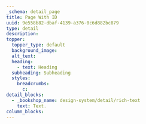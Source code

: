 ```yaml
---
_schema: detail_page
title: Page With ID
uuid: 9e558b82-dbaf-4139-a376-0c6d882bc879
type: detail
description:
topper:
  topper_type: default
  background_image:
  alt_text:
  heading:
    - text: Heading
  subheading: Subheading
  styles:
    breadcrumbs:
      c:
detail_blocks:
  - _bookshop_name: design-system/detail/rich-text
    text: Text.
column_blocks:
---
```

